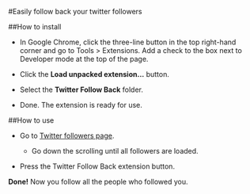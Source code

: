 #Easily follow back your twitter followers

##How to install

- In Google Chrome, click the three-line button in the top right-hand corner and go to Tools > Extensions. Add a check to the box next to Developer mode at the top of the page.

- Click the **Load unpacked extension...** button.

- Select the **Twitter Follow Back** folder.

- Done. The extension is ready for use.

##How to use

- Go to [Twitter followers page](https://twitter.com/followers).
	- Go down the scrolling until all followers are loaded.

- Press the Twitter Follow Back extension button.

**Done!** Now you follow all the people who followed you.